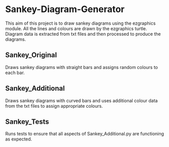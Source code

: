 # Sankey-Diagram-Generator

This aim of this project is to draw sankey diagrams using the ezgraphics module. All the lines and colours are drawn by the ezgraphics turtle. Diagram data is extracted from txt files and then processed to produce the diagrams. 

## Sankey_Original
Draws sankey diagrams with straight bars and assigns random colours to each bar. 

## Sankey_Additional
Draws sankey diagrams with curved bars and uses additional colour data from the txt files to assign appropriate colours. 

## Sankey_Tests
Runs tests to ensure that all aspects of Sankey_Additional.py are functioning as expected.  
